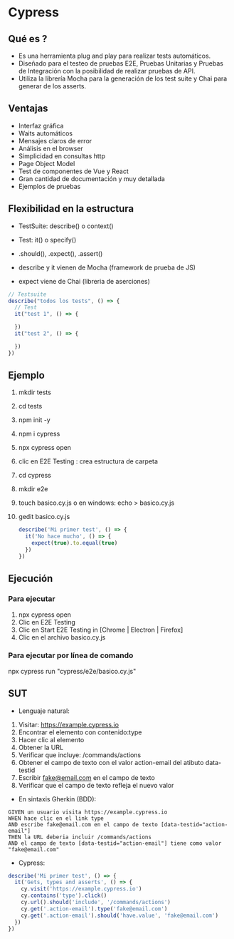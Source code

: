 # Cypress

## Qué es ?

* Es una herramienta plug and play para realizar tests automáticos.
* Diseñado para el testeo de pruebas E2E, Pruebas Unitarias y Pruebas de Integración con la posibilidad de realizar pruebas de API.
* Utiliza la librería Mocha para la generación de los test suite y Chai para generar de los asserts.

## Ventajas

* Interfaz gráfica
* Waits automáticos
* Mensajes claros de error
* Análisis en el browser
* Simplicidad en consultas http
* Page Object Model
* Test de componentes de Vue y React
* Gran cantidad de documentación y muy detallada
* Ejemplos de pruebas

## Flexibilidad en la estructura

* TestSuite: describe() o context()
* Test: it() o specify()
* .should(), .expect(), .assert()  

* describe y it vienen de Mocha (framework de prueba de JS)
* expect viene de Chai (libreria de aserciones)

```js
// Testsuite
describe("todos los tests", () => {
  // Test
  it("test 1", () => {

  })
  it("test 2", () => {

  })
})
```

## Ejemplo

1. mkdir tests
1. cd tests
1. npm init -y
1. npm i cypress
1. npx cypress open
1. clic en E2E Testing : crea estructura de carpeta
1. cd cypress
1. mkdir e2e
1. touch basico.cy.js  o  en windows: echo > basico.cy.js
1. gedit basico.cy.js

    ```js
    describe('Mi primer test', () => {
      it('No hace mucho', () => {
        expect(true).to.equal(true)
      })
    })
    ```

## Ejecución

### Para ejecutar

1. npx cypress open
2. Clic en E2E Testing
3. Clic en Start E2E Testing in [Chrome | Electron | Firefox]
4. Clic en el archivo basico.cy.js

### Para ejecutar por línea de comando

npx cypress run "cypress/e2e/basico.cy.js"

## SUT

* Lenguaje natural:

1. Visitar: <https://example.cypress.io>
1. Encontrar el elemento con contenido:type
1. Hacer clic al elemento
1. Obtener la URL
1. Verificar que incluye: /commands/actions
1. Obtener el campo de texto con el valor action-email del atibuto data-testid
1. Escribir <fake@email.com> en el campo de texto
1. Verificar que el campo de texto refleja el nuevo valor

* En sintaxis Gherkin (BDD):

```gherkin
GIVEN un usuario visita https://example.cypress.io
WHEN hace clic en el link type
AND escribe fake@email.com en el campo de texto [data-testid="action-email"]
THEN la URL deberia incluir /commands/actions
AND el campo de texto [data-testid="action-email"] tiene como valor "fake@email.com"
```

* Cypress:

```js
describe('Mi primer test', () => {
  it('Gets, types and asserts', () => {
    cy.visit('https://example.cypress.io')
    cy.contains('type').click()
    cy.url().should('include', '/commands/actions')
    cy.get('.action-email').type('fake@email.com')
    cy.get('.action-email').should('have.value', 'fake@email.com')
  })
})
```
